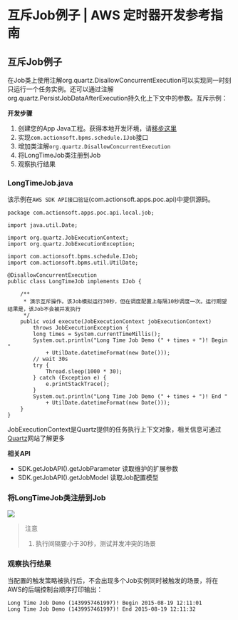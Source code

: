 # 互斥Job例子 | AWS 定时器开发参考指南

## 互斥Job例子

在Job类上使用注解org.quartz.DisallowConcurrentExecution可以实现同一时刻只运行一个任务实例。还可以通过注解org.quartz.PersistJobDataAfterExecution持久化上下文中的参数。互斥示例：

**开发步骤**

  1. 创建您的App Java工程。获得本地开发环境，请[移步这里](<https://docs.awspaas.com/reference-guide/aws-paas-mvc-reference-guide/ide/README.html>)
  2. 实现`com.actionsoft.bpms.schedule.IJob`接口
  3. 增加类注解`org.quartz.DisallowConcurrentExecution`
  4. 将LongTimeJob类注册到Job
  5. 观察执行结果

### LongTimeJob.java

该示例在`AWS SDK API接口验证`(com.actionsoft.apps.poc.api)中提供源码。
    
    
    package com.actionsoft.apps.poc.api.local.job;
    
    import java.util.Date;
    
    import org.quartz.JobExecutionContext;
    import org.quartz.JobExecutionException;
    
    import com.actionsoft.bpms.schedule.IJob;
    import com.actionsoft.bpms.util.UtilDate;
    
    @DisallowConcurrentExecution
    public class LongTimeJob implements IJob {
    
        /**
         * 演示互斥操作。该Job模拟运行30秒，但在调度配置上每隔10秒调度一次。运行期望结果是，该Job不会被并发执行
         */
        public void execute(JobExecutionContext jobExecutionContext)
            throws JobExecutionException {
            long times = System.currentTimeMillis();
            System.out.println("Long Time Job Demo (" + times + ")! Begin "
                + UtilDate.datetimeFormat(new Date()));
            // wait 30s
            try {
                Thread.sleep(1000 * 30);
            } catch (Exception e) {
                e.printStackTrace();
            }
            System.out.println("Long Time Job Demo (" + times + ")! End "
                + UtilDate.datetimeFormat(new Date()));
        }
    }
    

JobExecutionContext是Quartz提供的任务执行上下文对象，相关信息可通过[Quartz](<http://quartz-scheduler.org/>)网站了解更多

**相关API**

  * SDK.getJobAPI().getJobParameter 读取维护的扩展参数
  * SDK.getJobAPI().getJobModel 读取Job配置模型

### 将LongTimeJob类注册到Job

![](https://docs.awspaas.com/reference-guide/aws-paas-job-reference-guide/job_dev/1.png)

> 注意
> 
>   1. 执行间隔要小于30秒，测试并发冲突的场景
> 

### 观察执行结果

当配置的触发策略被执行后，不会出现多个Job实例同时被触发的场景，将在AWS的后端控制台顺序打印输出：
    
    
    Long Time Job Demo (1439957461997)! Begin 2015-08-19 12:11:01
    Long Time Job Demo (1439957461997)! End 2015-08-19 12:11:32